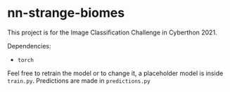 # nn-strange-biomes
This project is for the Image Classification Challenge in Cyberthon 2021.

Dependencies:
- `torch`

Feel free to retrain the model or to change it, a placeholder model is inside `train.py`. Predictions are made in `predictions.py` 